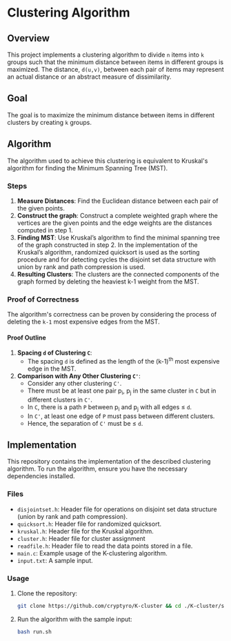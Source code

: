 # Clustering Algorithm

## Overview

This project implements a clustering algorithm to divide `n` items into `k` groups such that the minimum distance between items in different groups is maximized. 
The distance, `d(u,v)`, between each pair of items may represent an actual distance or an abstract measure of dissimilarity.

## Goal

The goal is to maximize the minimum distance between items in different clusters by creating `k` groups.

## Algorithm

The algorithm used to achieve this clustering is equivalent to Kruskal's algorithm for finding the Minimum Spanning Tree (MST). 

### Steps

1. **Measure Distances**: Find the Euclidean distance between each pair of the given points.
2. **Construct the graph**: Construct a complete weighted graph where the vertices are the given points and the edge weights are the distances computed in step 1.
3. **Finding MST**: Use Kruskal’s algorithm to find the minimal spanning tree of the graph constructed in step 2.
   In the implementation of the Kruskal’s algorithm, randomized quicksort is used as the sorting procedure and
   for detecting cycles the disjoint set data structure with union by rank and path compression is used.
4. **Resulting Clusters**: The clusters are the connected components of the graph formed by deleting the heaviest k-1 weight from the MST.

### Proof of Correctness

The algorithm's correctness can be proven by considering the process of deleting the `k-1` most expensive edges from the MST.

#### Proof Outline

1. **Spacing `d` of Clustering `C`**:
   - The spacing `d` is defined as the length of the (k-1)<sup>th</sup> most expensive edge in the MST.
2. **Comparison with Any Other Clustering `C'`**:
   - Consider any other clustering `C'`.
   - There must be at least one pair p<sub>i</sub>, p<sub>j</sub> in the same cluster in `C` but in different clusters in `C'`.
   - In `C`, there is a path `P` between p<sub>i</sub> and p<sub>j</sub> with all edges ≤ `d`.
   - In `C'`, at least one edge of `P` must pass between different clusters.
   - Hence, the separation of `C'` must be ≤ `d`.

## Implementation

This repository contains the implementation of the described clustering algorithm. To run the algorithm, ensure you have the necessary dependencies installed.

### Files
- `disjointset.h`: Header file for operations on disjoint set data structure (union by rank and path compression).
- `quicksort.h`: Header file for randomized quicksort.
- `kruskal.h`: Header file for the Kruskal algorithm.
- `cluster.h`: Header file for cluster assignment
- `readfile.h`: Header file to read the data points stored in a file.
- `main.c`: Example usage of the K-clustering algorithm.
- `input.txt`: A sample input.

### Usage

1. Clone the repository:
   ```bash
   git clone https://github.com/cryptyro/K-cluster && cd ./K-cluster/src
2. Run the algorithm with the sample input:
   ```bash
   bash run.sh
